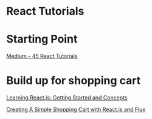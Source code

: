 # React Tutorials


# Starting Point
[Medium - 45 React Tutorials](https://medium.mybridge.co/learn-react-js-from-top-45-tutorials-for-the-past-year-v-2018-28b7f4d4b2c4)

# Build up for shopping cart
[Learning React.js: Getting Started and Concepts](https://scotch.io/tutorials/learning-react-getting-started-and-concepts)

[Creating A Simple Shopping Cart with React.js and Flux](https://scotch.io/tutorials/creating-a-simple-shopping-cart-with-react-js-and-flux)
